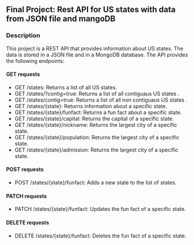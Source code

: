 ## Final Project: Rest API for US states with data from JSON file and mangoDB

### Description
This project is a REST API that provides information about US states. The data is stored in a JSON file and in a MongoDB database. The API provides the following endpoints:
#### GET requests
- GET /states: Returns a list of all US states.
- GET /states/?contig=true: Returns a list of all contiguaus US states .
- GET /states/contig=true: Returns a list of all non contiguaus US states .
- GET /states/{state}: Returns information about a specific state.
- GET /states/{state}/funfact: Returns a fun fact about a specific state.
- GET /states/{state}/capital: Returns the capital of a specific state.
- GET /states/{state}/nickname: Returns the largest city of a specific state.
- GET /states/{state}/population: Returns the largest city of a specific state.
- GET /states/{state}/admission: Returns the largest city of a specific state.

#### POST requests
- POST /states/{state}/funfact: Adds a new state to the list of states.

#### PATCH requests
- PATCH /states/{state}/funfact: Updates the fun fact of a specific state.

#### DELETE requests
- DELETE /states/{state}/funfact: Deletes the fun fact of a specific state.